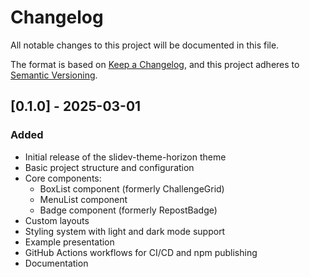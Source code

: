 # Changelog

All notable changes to this project will be documented in this file.

The format is based on [Keep a Changelog](https://keepachangelog.com/en/1.0.0/),
and this project adheres to [Semantic Versioning](https://semver.org/spec/v2.0.0.html).

## [0.1.0] - 2025-03-01

### Added
- Initial release of the slidev-theme-horizon theme
- Basic project structure and configuration
- Core components:
  - BoxList component (formerly ChallengeGrid)
  - MenuList component
  - Badge component (formerly RepostBadge)
- Custom layouts
- Styling system with light and dark mode support
- Example presentation
- GitHub Actions workflows for CI/CD and npm publishing
- Documentation
